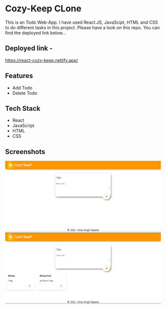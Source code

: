 # Cozy-Keep CLone

This is an Todo Web-App. I have used React.JS, JavaScipt, HTML and CSS to do different tasks in this project. Please have a look on this repo. You can find the deployed link below...

## Deployed link -

https://react-cozy-keep.netlify.app/


## Features

- Add Todo
- Delete Todo


## Tech Stack

- React 
- JavaScript 
- HTML
- CSS


## Screenshots
![](https://github.com/amansingh456/cozy-kepp-react-todo/blob/master/Screenshot%20(53).png)
![](https://github.com/amansingh456/cozy-kepp-react-todo/blob/master/Screenshot%20(54).png)
